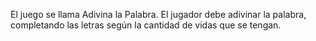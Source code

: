 El juego se llama Adivina la Palabra. El jugador debe adivinar la palabra, completando las letras según la cantidad de vidas que se tengan.
